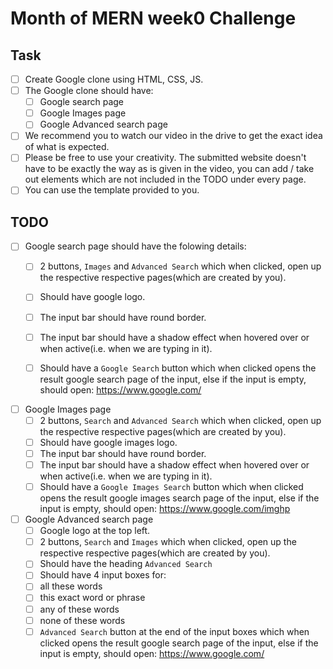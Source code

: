 # Month of MERN week0 Challenge

## Task
- [ ] Create  Google clone using HTML, CSS, JS.
- [ ] The Google clone should have:
  - [ ] Google search page
  - [ ] Google Images page
  - [ ] Google  Advanced search page
- [ ] We recommend you to watch our video in the drive to get the exact idea of what is expected.
- [ ] Please be free to use your creativity. The submitted website doesn't have to be exactly the way as is given in the video, you can add / take out elements which are not included in the TODO under every page.  
- [ ] You can use the template provided to you.  

## TODO

- [ ] Google search page should have the folowing details:
  - [ ]  2 buttons, ```Images``` and ```Advanced Search``` which when clicked, open up the respective respective pages(which are created by you).
  - [ ]  Should have google logo.
  - [ ]  The input bar should have round border. 
  - [ ]  The input bar should have a shadow effect when hovered over or when active(i.e. when we are typing in it).
  - [ ]  Should have a ```Google Search``` button which when clicked opens the result google search page of the input, else if the input is empty, should open: https://www.google.com/
 

- [ ] Google Images page
  - [ ] 2 buttons, ```Search``` and ```Advanced Search``` which when clicked, open up the respective respective pages(which are created by you).
  - [ ]  Should have google images logo.
  - [ ]  The input bar should have round border. 
  - [ ]  The input bar should have a shadow effect when hovered over or when active(i.e. when we are typing in it).
  - [ ]  Should have a ```Google Images Search``` button which when clicked opens the result google images search page of the input, else if the input is empty, should open: https://www.google.com/imghp

- [ ] Google  Advanced search page
  - [ ] Google logo at the top left.
  - [ ]  2 buttons, ```Search``` and ```Images``` which when clicked, open up the respective respective pages(which are created by you).
  - [ ]  Should have the heading ```Advanced Search```
  - [ ]  Should have 4 input boxes for:
    - [ ] all these words
    - [ ] this exact word or phrase
    - [ ] any of these words
    - [ ] none of these words
  - [ ]  ```Advanced Search``` button at the end of the input boxes which when clicked opens the result google search page of the input, else if the input is empty, should open: https://www.google.com/
